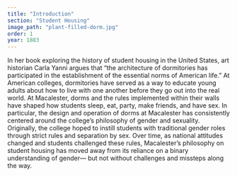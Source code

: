 ```yaml
---
title: "Introduction"
section: "Student Housing"
image_path: "plant-filled-dorm.jpg"
order: 1
year: 1883
---
```



In her book exploring the history of student housing in the United States, art historian Carla Yanni argues that “the architecture of dormitories has participated in the establishment of the essential norms of American life.” At American colleges, dormitories have served as a way to educate young adults about how to live with one another before they go out into the real world. At Macalester, dorms and the rules implemented within their walls have shaped how students sleep, eat, party, make friends, and have sex. In particular, the design and operation of dorms at Macalester has consistently centered around the college’s philosophy of gender and sexuality. Originally, the college hoped to instill students with traditional gender roles through strict rules and separation by sex. Over time, as national attitudes changed and students challenged these rules, Macalester’s philosophy on student housing has moved away from its reliance on a binary understanding of gender— but not without challenges and missteps along the way.

